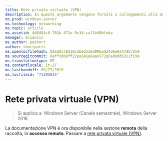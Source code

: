 ```yaml
---
title: Rete privata virtuale (VPN)
description: In questo argomento vengono forniti i collegamenti alla documentazione VPN per Windows Server 2016.
ms.prod: windows-server
ms.technology: networking
ms.topic: article
ms.assetid: 4d8454c9-701b-471e-9c34-caf1b90bfeba
manager: brianlic
ms.author: pashort
author: shortpatti
ms.openlocfilehash: 82628378d10cabed52ed99bad24d6e8347db7259
ms.sourcegitcommit: 6aff3d88ff22ea141a6ea6572a5ad8dd6321f199
ms.translationtype: MT
ms.contentlocale: it-IT
ms.lasthandoff: 09/27/2019
ms.locfileid: "71395835"
---
```

# <a name="virtual-private-networking-vpn"></a>Rete privata virtuale (VPN)

>Si applica a: Windows Server (Canale semestrale), Windows Server 2016

La documentazione VPN è ora disponibile nella sezione **remota** della raccolta, in **accesso remoto**. Passare a [rete privata virtuale (VPN)](https://docs.microsoft.com/windows-server/remote/remote-access/vpn/vpn-top).


